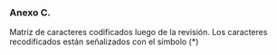 ### Anexo C. 

Matriz de caracteres codificados luego de la revisión. Los caracteres recodificados están señalizados con el símbolo (*)
